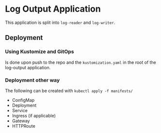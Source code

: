 # Log Output Application

This application is split into `log-reader` and `log-writer`.

## Deployment

### Using Kustomize and GitOps

Is done upon push to the repo and the `kustomization.yaml` in the root of the log-output application.

<!--Some filler comment-->

### Deployment other way

The following can be created with `kubectl apply -f manifests/`

- ConfigMap
- Deployment
- Service
- Ingress (if applicable)
- Gateway
- HTTPRoute
